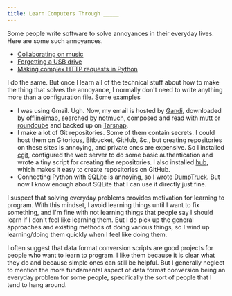 ```yaml
---
title: Learn Computers Through _____
---
```

Some people write software to solve annoyances in their everyday lives. Here
are some such annoyances.

* [Collaborating on music](http://en.wikipedia.org/wiki/SoundCloud#History)
* [Forgetting a USB drive](http://en.wikipedia.org/wiki/Dropbox_(service)#History)
* [Making complex HTTP requests in Python](http:/python-requests.org)

I do the same. But once I learn all of the technical stuff about how to make
the thing that solves the annoyance, I normally don't need to write anything
more than a configuration file. Some examples

* I was using Gmail. Ugh. Now, my email is hosted by [Gandi](http://gandi.net),
    downloaded by [offlineimap](), searched by [notmuch](), composed and read
    with [mutt]() or [roundcube]() and backed up on [Tarsnap]().
* I make a lot of Git repositories. Some of them contain secrets. I could host
    them on Gitorious, Bitbucket, GitHub, &c., but creating repositories on
    these sites is annoying, and private ones are expensive. So I installed
    [cgit](), configured the web server to do some basic authentication and
    wrote a tiny script for creating the repositories. I also installed
    [hub](), which makes it easy to create repositories on GitHub.
* Connecting Python with SQLite is annoying, so I wrote [DumpTruck](). But now
    I know enough about SQLite that I can use it directly just fine.

I suspect that solving everyday problems provides motivation for learning to
program. With this mindset, I avoid learning things until I want to fix
something, and I'm fine with not learning things that people say I should
learn if I don't feel like learning them. But I do pick up the general
approaches and existing methods of doing various things, so I wind up
learning/doing them quickly when I feel like doing them.

I often suggest that data format conversion scripts are good projects for
people who want to learn to program. I like them because it is clear what they
do and because simple ones can still be helpful. But I generally neglect to
mention the more fundamental aspect of data format conversion being an everyday
problem for some people, specifically the sort of people that I tend to hang
around.
